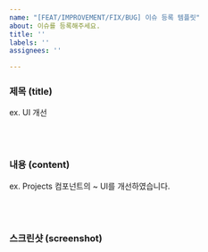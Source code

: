 ```yaml
---
name: "[FEAT/IMPROVEMENT/FIX/BUG] 이슈 등록 템플릿"
about: 이슈를 등록해주세요.
title: ''
labels: ''
assignees: ''

---
```


### 제목 (title)
ex. UI 개선

<br><br>

### 내용 (content)
ex. Projects 컴포넌트의 ~ UI를 개선하였습니다.

<br><br>

### 스크린샷 (screenshot)
